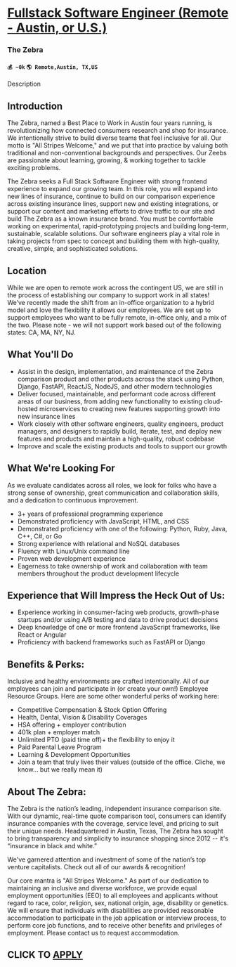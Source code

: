 # [Fullstack Software Engineer (Remote - Austin, or U.S.)](https://www.remotewlb.com/apply/fullstack-software-engineer-remote-austin-or-u-s)  
### The Zebra  
#### `💰 ~0k` `🌎 Remote,Austin, TX,US`  

Description

## Introduction

The Zebra, named a Best Place to Work in Austin four years running, is revolutionizing how connected consumers research and shop for insurance. We intentionally strive to build diverse teams that feel inclusive for all. Our motto is "All Stripes Welcome," and we put that into practice by valuing both traditional and non-conventional backgrounds and perspectives. Our Zeebs are passionate about learning, growing, & working together to tackle exciting problems.

The Zebra seeks a Full Stack Software Engineer with strong frontend experience to expand our growing team. In this role, you will expand into new lines of insurance, continue to build on our comparison experience across existing insurance lines, support new and existing integrations, or support our content and marketing efforts to drive traffic to our site and build The Zebra as a known insurance brand. You must be comfortable working on experimental, rapid-prototyping projects and building long-term, sustainable, scalable solutions. Our software engineers play a vital role in taking projects from spec to concept and building them with high-quality, creative, simple, and sophisticated solutions.

## Location

While we are open to remote work across the contingent US, we are still in the process of establishing our company to support work in all states! We’ve recently made the shift from an in-office organization to a hybrid model and love the flexibility it allows our employees. We are set up to support employees who want to be fully remote, in-office only, and a mix of the two. Please note - we will not support work based out of the following states: CA, MA, NY, NJ.

## What You'll Do

  * Assist in the design, implementation, and maintenance of the Zebra comparison product and other products across the stack using Python, Django, FastAPI, ReactJS, NodeJS, and other modern technologies
  * Deliver focused, maintainable, and performant code across different areas of our business, from adding new functionality to existing cloud-hosted microservices to creating new features supporting growth into new insurance lines
  * Work closely with other software engineers, quality engineers, product managers, and designers to rapidly build, iterate, test, and deploy new features and products and maintain a high-quality, robust codebase
  * Improve and scale the existing products and tools to support our growth

## What We're Looking For

As we evaluate candidates across all roles, we look for folks who have a strong sense of ownership, great communication and collaboration skills, and a dedication to continuous improvement.

  * 3+ years of professional programming experience
  * Demonstrated proficiency with JavaScript, HTML, and CSS
  * Demonstrated proficiency with one of the following: Python, Ruby, Java, C++, C#, or Go 
  * Strong experience with relational and NoSQL databases
  * Fluency with Linux/Unix command line
  * Proven web development experience
  * Eagerness to take ownership of work and collaboration with team members throughout the product development lifecycle

## Experience that Will Impress the Heck Out of Us:

  * Experience working in consumer-facing web products, growth-phase startups and/or using A/B testing and data to drive product decisions
  * Deep knowledge of one or more frontend JavaScript frameworks, like React or Angular
  * Proficiency with backend frameworks such as FastAPI or Django

## Benefits & Perks:

Inclusive and healthy environments are crafted intentionally. All of our employees can join and participate in (or create your own!) Employee Resource Groups. Here are some other wonderful perks of working here:

  * Competitive Compensation & Stock Option Offering
  * Health, Dental, Vision & Disability Coverages
  * HSA offering + employer contribution
  * 401k plan + employer match
  * Unlimited PTO (paid time off)+ the flexibility to enjoy it
  * Paid Parental Leave Program
  * Learning & Development Opportunities
  * Join a team that truly lives their values (outside of the office. Cliche, we know… but we really mean it)

## About The Zebra:

The Zebra is the nation’s leading, independent insurance comparison site. With our dynamic, real-time quote comparison tool, consumers can identify insurance companies with the coverage, service level, and pricing to suit their unique needs. Headquartered in Austin, Texas, The Zebra has sought to bring transparency and simplicity to insurance shopping since 2012 -- it's “insurance in black and white.”

We've garnered attention and investment of some of the nation’s top venture capitalists. Check out all of our awards & recognition!

Our core mantra is "All Stripes Welcome." As part of our dedication to maintaining an inclusive and diverse workforce, we provide equal employment opportunities (EEO) to all employees and applicants without regard to race, color, religion, sex, national origin, age, disability or genetics. We will ensure that individuals with disabilities are provided reasonable accommodation to participate in the job application or interview process, to perform core job functions, and to receive other benefits and privileges of employment. Please contact us to request accommodation.

  
## CLICK TO [APPLY](https://www.remotewlb.com/apply/fullstack-software-engineer-remote-austin-or-u-s)

